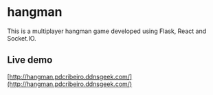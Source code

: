 # hangman

This is a multiplayer hangman game developed using Flask, React and Socket.IO.


## Live demo

[http://hangman.pdcribeiro.ddnsgeek.com/](http://hangman.pdcribeiro.ddnsgeek.com/)
